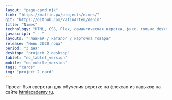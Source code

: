 ```yaml
---
layout: "page-card.njk"
link: "https://maffin.pw/projects/nimes/"
git: "https://github.com/VafinArtem/denim"
title: "Nimes"
technology: "HTML, CSS, Flex, семантическая верстка, фикс, только desktop версия"
javascript: " - "
layouts: "Главная / каталог / карточка товара"
release: "Июнь 2020 года"
period: "3 дня"
desktop: "project_2_desktop"
tablet: "no_tablet_version"
mobile: "no_mobile_version"
tags: "cards"
img: "project_2_card"
---
```


Проект был сверстан для обучения верстке на флексах из навыков на сайте [htmlacademy.ru](https://htmlacademy.ru).

